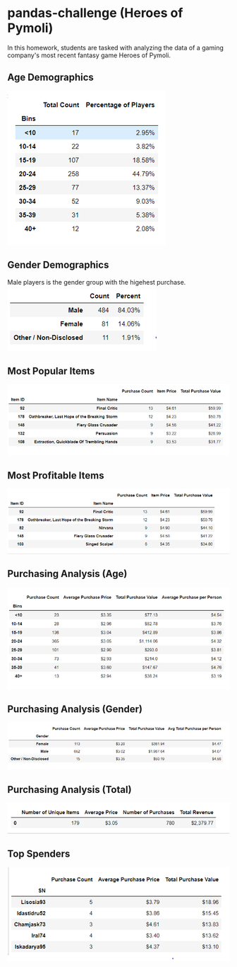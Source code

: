 # pandas-challenge (Heroes of Pymoli)
In this homework, students are tasked with analyzing the data of a gaming company's most recent fantasy game Heroes of Pymoli.

## Age Demographics
![](https://github.com/adriana-icasiano/pandas-challenge/blob/709c1a555e380915c3db04b549d5c41104969134/Images/Age%20Demographics.PNG)
## Gender Demographics
Male players is the gender group with the higehest purchase.
![](https://github.com/adriana-icasiano/pandas-challenge/blob/709c1a555e380915c3db04b549d5c41104969134/Images/Gender%20demographics.PNG)

## Most Popular Items
![](https://github.com/adriana-icasiano/pandas-challenge/blob/709c1a555e380915c3db04b549d5c41104969134/Images/Most%20Popular%20Item.PNG)
## Most Profitable Items
![](https://github.com/adriana-icasiano/pandas-challenge/blob/709c1a555e380915c3db04b549d5c41104969134/Images/Most%20Profitable%20Item.PNG)
## Purchasing Analysis (Age)
![](https://github.com/adriana-icasiano/pandas-challenge/blob/709c1a555e380915c3db04b549d5c41104969134/Images/Purchasing%20Analysis%20(Age).PNG)
## Purchasing Analysis (Gender)
![](https://github.com/adriana-icasiano/pandas-challenge/blob/709c1a555e380915c3db04b549d5c41104969134/Images/Purchasing%20Analysis%20(Gender).PNG)
## Purchasing Analysis (Total)
![](https://github.com/adriana-icasiano/pandas-challenge/blob/709c1a555e380915c3db04b549d5c41104969134/Images/Purchasing%20Analysis%20(Total).PNG)
## Top Spenders
![](https://github.com/adriana-icasiano/pandas-challenge/blob/709c1a555e380915c3db04b549d5c41104969134/Images/Top%20Spenders.PNG)
